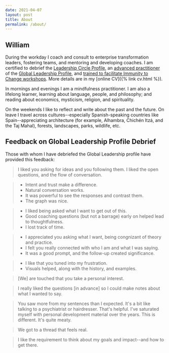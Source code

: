 ```yaml
---
date: 2021-04-07
layout: post
title: About
permalink: /about/
---
```


## William

During the workday I coach and consult to enterprise transformation leaders, fostering teams, and mentoring and developing coaches. I am certified to debrief the [Leadership Circle Profile](https://leadershipcircle.com/en/products/leadership-circle-profile/), an [advanced practitioner](https://www.gla.global/about/certified-global-leadership-coaches/certified-coaches-in-the-us-and-canada/) of the [Global Leadership Profile](https://www.gla.global/the-glp-overview/), and [trained to facilitate Immunity to Change workshops](https://mindsatwork.com/programs-services/coach-development/facilitators-workshop/). More details are in my [online CV]({% link cv.html %}).

In mornings and evenings I am a mindfulness practitioner. I am also a lifelong learner, learning about language, people, and philosophy; and reading about economics, mysticism, religion, and spirituality.

On the weekends I like to reflect and write about the past and the future. On leave I travel across cultures--especially Spanish-speaking countries like Spain--appreciating architecture (for example, Alhambra, Chichén Itzá, and the Taj Mahal), forests, landscapes, parks, wildlife, etc.

## Feedback on Global Leadership Profile Debrief

Those with whom I have debriefed the Global Leadership profile have provided this feedback:

> I liked you asking for ideas and you following them. I liked the open questions, and the flow of conversation.

> * Intent and trust make a difference.
> * Natural conversation works.
> * It was powerful to see the responses and contrast them.
> * The graph was nice.

> * I liked being asked what I want to get out of this.
> * Good coaching questions (but not a barrage) early on helped lead to thoughtfulness.
> * I lost track of time.

> * I appreciated you asking what I want, being congnizant of theory and practice.
> * I felt you really connected with who I am and what I was saying.
> * It was a good prompt, and the follow-up created significance.

> * I like that you tuned into my frustration.
> * Visuals helped, along with the history, and examples.

> [We] are touched that you take a personal interest.

> I really liked the questions [in advance] so I could make notes about what I wanted to say.

> You saw more from my sentences than I expected. It's a bit like talking to a psychiatrist or hairdresser. That's helpful. I've saturated myself with personal development material over the years. This is different. It's quite meaty.

> We got to a thread that feels real.

> I like the requirement to think about my goals and impact--and how to get there.

